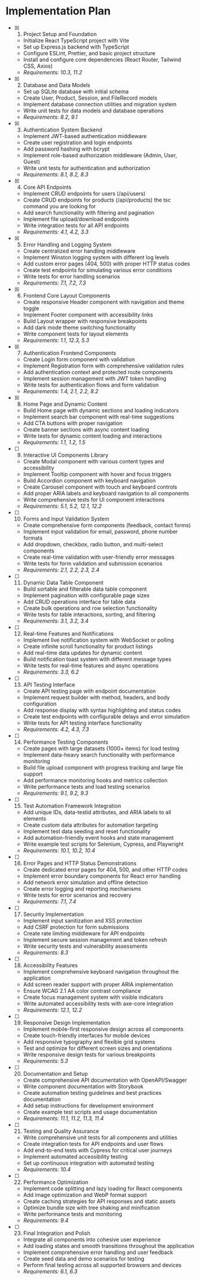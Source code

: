 # Implementation Plan

- [x] 1. Project Setup and Foundation

  - Initialize React TypeScript project with Vite
  - Set up Express.js backend with TypeScript
  - Configure ESLint, Prettier, and basic project structure
  - Install and configure core dependencies (React Router, Tailwind CSS, Axios)
  - _Requirements: 10.3, 11.2_

- [x] 2. Database and Data Models

  - Set up SQLite database with initial schema
  - Create User, Product, Session, and FileRecord models
  - Implement database connection utilities and migration system
  - Write unit tests for data models and database operations
  - _Requirements: 8.2, 9.1_

- [x] 3. Authentication System Backend

  - Implement JWT-based authentication middleware
  - Create user registration and login endpoints
  - Add password hashing with bcrypt
  - Implement role-based authorization middleware (Admin, User, Guest)
  - Write unit tests for authentication and authorization
  - _Requirements: 8.1, 8.2, 8.3_

- [x] 4. Core API Endpoints

  - Implement CRUD endpoints for users (/api/users)
  - Create CRUD endpoints for products (/api/products) the tsc command you are looking for
  - Add search functionality with filtering and pagination
  - Implement file upload/download endpoints
  - Write integration tests for all API endpoints
  - _Requirements: 4.1, 4.2, 3.3_

- [x] 5. Error Handling and Logging System

  - Create centralized error handling middleware
  - Implement Winston logging system with different log levels
  - Add custom error pages (404, 500) with proper HTTP status codes
  - Create test endpoints for simulating various error conditions
  - Write tests for error handling scenarios
  - _Requirements: 7.1, 7.2, 7.3_

- [x] 6. Frontend Core Layout Components

  - Create responsive Header component with navigation and theme toggle
  - Implement Footer component with accessibility links
  - Build Layout wrapper with responsive breakpoints
  - Add dark mode theme switching functionality
  - Write component tests for layout elements
  - _Requirements: 1.1, 12.3, 5.3_

- [x] 7. Authentication Frontend Components

  - Create Login form component with validation
  - Implement Registration form with comprehensive validation rules
  - Add authentication context and protected route components
  - Implement session management with JWT token handling
  - Write tests for authentication flows and form validation
  - _Requirements: 1.4, 2.1, 2.2, 8.2_

- [x] 8. Home Page and Dynamic Content

  - Build Home page with dynamic sections and loading indicators
  - Implement search bar component with real-time suggestions
  - Add CTA buttons with proper navigation
  - Create banner sections with async content loading
  - Write tests for dynamic content loading and interactions
  - _Requirements: 1.1, 1.2, 1.5_

- [ ] 9. Interactive UI Components Library

  - Create Modal component with various content types and accessibility
  - Implement Tooltip component with hover and focus triggers
  - Build Accordion component with keyboard navigation
  - Create Carousel component with touch and keyboard controls
  - Add proper ARIA labels and keyboard navigation to all components
  - Write comprehensive tests for UI component interactions
  - _Requirements: 5.1, 5.2, 12.1, 12.2_

- [ ] 10. Forms and Input Validation System

  - Create comprehensive form components (feedback, contact forms)
  - Implement input validation for email, password, phone number formats
  - Add dropdown, checkbox, radio button, and multi-select components
  - Create real-time validation with user-friendly error messages
  - Write tests for form validation and submission scenarios
  - _Requirements: 2.1, 2.2, 2.3, 2.4_

- [ ] 11. Dynamic Data Table Component

  - Build sortable and filterable data table component
  - Implement pagination with configurable page sizes
  - Add CRUD operations interface for table data
  - Create bulk operations and row selection functionality
  - Write tests for table interactions, sorting, and filtering
  - _Requirements: 3.1, 3.2, 3.4_

- [ ] 12. Real-time Features and Notifications

  - Implement live notification system with WebSocket or polling
  - Create infinite scroll functionality for product listings
  - Add real-time data updates for dynamic content
  - Build notification toast system with different message types
  - Write tests for real-time features and async operations
  - _Requirements: 3.3, 6.2_

- [ ] 13. API Testing Interface

  - Create API testing page with endpoint documentation
  - Implement request builder with method, headers, and body configuration
  - Add response display with syntax highlighting and status codes
  - Create test endpoints with configurable delays and error simulation
  - Write tests for API testing interface functionality
  - _Requirements: 4.2, 4.3, 7.3_

- [ ] 14. Performance Testing Components

  - Create pages with large datasets (1000+ items) for load testing
  - Implement data-heavy search functionality with performance monitoring
  - Build file upload component with progress tracking and large file support
  - Add performance monitoring hooks and metrics collection
  - Write performance tests and load testing scenarios
  - _Requirements: 9.1, 9.2, 9.3_

- [ ] 15. Test Automation Framework Integration

  - Add unique IDs, data-testid attributes, and ARIA labels to all elements
  - Create custom data attributes for automation targeting
  - Implement test data seeding and reset functionality
  - Add automation-friendly event hooks and state management
  - Write example test scripts for Selenium, Cypress, and Playwright
  - _Requirements: 10.1, 10.2, 10.4_

- [ ] 16. Error Pages and HTTP Status Demonstrations

  - Create dedicated error pages for 404, 500, and other HTTP codes
  - Implement error boundary components for React error handling
  - Add network error simulation and offline detection
  - Create error logging and reporting mechanisms
  - Write tests for error scenarios and recovery
  - _Requirements: 7.1, 7.4_

- [ ] 17. Security Implementation

  - Implement input sanitization and XSS protection
  - Add CSRF protection for form submissions
  - Create rate limiting middleware for API endpoints
  - Implement secure session management and token refresh
  - Write security tests and vulnerability assessments
  - _Requirements: 8.3_

- [ ] 18. Accessibility Features

  - Implement comprehensive keyboard navigation throughout the application
  - Add screen reader support with proper ARIA implementation
  - Ensure WCAG 2.1 AA color contrast compliance
  - Create focus management system with visible indicators
  - Write automated accessibility tests with axe-core integration
  - _Requirements: 12.1, 12.2_

- [ ] 19. Responsive Design Implementation

  - Implement mobile-first responsive design across all components
  - Create touch-friendly interfaces for mobile devices
  - Add responsive typography and flexible grid systems
  - Test and optimize for different screen sizes and orientations
  - Write responsive design tests for various breakpoints
  - _Requirements: 5.3_

- [ ] 20. Documentation and Setup

  - Create comprehensive API documentation with OpenAPI/Swagger
  - Write component documentation with Storybook
  - Create automation testing guidelines and best practices documentation
  - Add setup instructions for development environment
  - Create example test scripts and usage documentation
  - _Requirements: 11.1, 11.2, 11.3, 11.4_

- [ ] 21. Testing and Quality Assurance

  - Write comprehensive unit tests for all components and utilities
  - Create integration tests for API endpoints and user flows
  - Add end-to-end tests with Cypress for critical user journeys
  - Implement automated accessibility testing
  - Set up continuous integration with automated testing
  - _Requirements: 10.4_

- [ ] 22. Performance Optimization

  - Implement code splitting and lazy loading for React components
  - Add image optimization and WebP format support
  - Create caching strategies for API responses and static assets
  - Optimize bundle size with tree shaking and minification
  - Write performance tests and monitoring
  - _Requirements: 9.4_

- [ ] 23. Final Integration and Polish
  - Integrate all components into cohesive user experience
  - Add loading states and smooth transitions throughout the application
  - Implement comprehensive error handling and user feedback
  - Create seed data and demo scenarios for testing
  - Perform final testing across all supported browsers and devices
  - _Requirements: 6.1, 6.3_
